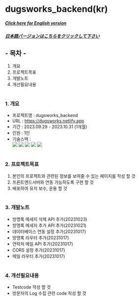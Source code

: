 # dugsworks_backend(kr)

##### [Click here for English version](README_EN.md)

##### [日本語バージョンはこちらをクリックして下さい](README_JP.md)

## - 목차 -

1. 개요
2. 프로젝트목표
3. 개발노트
4. 개선필요내용
   </br>
   </br>

### 1. 개요

- 프로젝트명 : dugsworks_backend
- URL : https://dugsworks.netlify.app
- 기간 : 2023.09.29 - 2023.10.31 (1개월)
- 인원 : 1인
- 기술스택 : </br>
  <img src="https://img.shields.io/badge/node.js-339933?style=for-the-badge&logo=node.js&logoColor=white">
  <img src="https://img.shields.io/badge/express-000000?style=for-the-badge&logo=express&logoColor=white">
  <img src="https://img.shields.io/badge/Typescript-3178C6?style=for-the-badge&logo=Typescript&logoColor=white">
  <img src="https://img.shields.io/badge/Postman-FF6C37?style=for-the-badge&logo=Postman&logoColor=white">
  <img src="https://img.shields.io/badge/Git-F05032?style=for-the-badge&logo=Git&logoColor=white">
  </br>
  </br>

### 2. 프로젝트목표

1. 본인의 프로젝트와 관련된 정보를 보여줄 수 있는 페이지를 작성 할 것
2. 프론트엔드서버와 연동 가능하도록 구현 할 것
3. 배포하여 유지 보수, 운용 할 것
   </br>
   </br>

### 3. 개발노트

- 방명록 메세지 삭제 API 추가(20231023)
- 방명록 메세지 추가 API 추가(20231021)
- 데이터베이스 연동 설정 추가(20231017)
- 방명록 라우터 추가(20231017)
- 연락처 메일 API 추가(20231017)
- CORS 설정 추가(20231017)
- 메일 라우터 추가(20231017)
  </br>
  </br>

### 4. 개선필요내용

- Testcode 작성 할 것
- 방문자의 Log 수집 관련 code 작성 할 것

